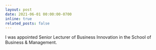 ```yaml
---
layout: post
date: 2021-06-01 00:00:00-0700
inline: true
related_posts: false
---
```


I was appointed Senior Lecturer of Business Innovation in the School of Business & Management.